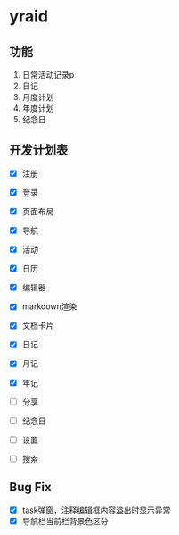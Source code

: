 # yraid


## 功能

1. 日常活动记录p
2. 日记
3. 月度计划
4. 年度计划
5. 纪念日




## 开发计划表

- [x] 注册
- [x] 登录
- [x] 页面布局
- [x] 导航
- [x] 活动
- [x] 日历
- [x] 编辑器
- [x] markdown渲染
- [x] 文档卡片
- [x] 日记
- [x] 月记
- [x] 年记
- [ ] 分享
- [ ] 纪念日
- [ ] 设置
- [ ] 搜索



## Bug Fix

- [x] task弹窗，注释编辑框内容溢出时显示异常
- [x] 导航栏当前栏背景色区分
